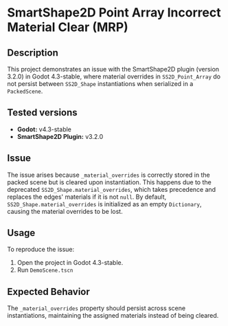 # SmartShape2D Point Array Incorrect Material Clear (MRP)

## Description

This project demonstrates an issue with the SmartShape2D plugin (version 3.2.0) in Godot 4.3-stable, where material overrides in `SS2D_Point_Array` do not persist between `SS2D_Shape` instantiations when serialized in a `PackedScene`.

## Tested versions

- **Godot:** v4.3-stable
- **SmartShape2D Plugin:** v3.2.0

## Issue

The issue arises because `_material_overrides` is correctly stored in the packed scene but is cleared upon instantiation. This happens due to the deprecated `SS2D_Shape.material_overrides`, which takes precedence and replaces the edges' materials if it is not `null`. By default, `SS2D_Shape.material_overrides` is initialized as an empty `Dictionary`, causing the material overrides to be lost.

## Usage

To reproduce the issue:

1. Open the project in Godot 4.3-stable.
2. Run `DemoScene.tscn`

## Expected Behavior

The `_material_overrides` property should persist across scene instantiations, maintaining the assigned materials instead of being cleared.
